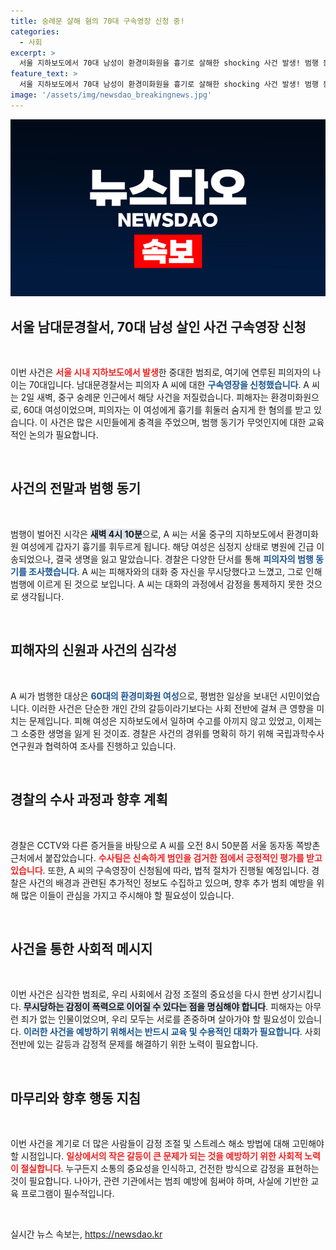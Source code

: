 ```yaml
---
title: 숭례문 살해 혐의 70대 구속영장 신청 중!
categories:
  - 사회
excerpt: >
  서울 지하보도에서 70대 남성이 환경미화원을 흉기로 살해한 shocking 사건 발생! 범행 동기는 무시당함으로 밝혀졌고, 경찰은 구속영장을 신청했습니다. 범인 추적 과정에서 드러난 끔찍한 진실, 자세히 알아보세요.
feature_text: >
  서울 지하보도에서 70대 남성이 환경미화원을 흉기로 살해한 shocking 사건 발생! 범행 동기는 무시당함으로 밝혀졌고, 경찰은 구속영장을 신청했습니다. 범인 추적 과정에서 드러난 끔찍한 진실, 자세히 알아보세요.
image: '/assets/img/newsdao_breakingnews.jpg'
---
```


<p><img src="/assets/img/newsdao_breakingnews.jpg" alt="bookingtag 속보" /></p>

<h2 data-ke-size="size26">서울 남대문경찰서, 70대 남성 살인 사건 구속영장 신청</h2>

<p data-ke-size="size16">&nbsp;</p>

<p>이번 사건은 <b><span style="color: #ee2323;">서울 시내 지하보도에서 발생</span></b>한 중대한 범죄로, 여기에 연루된 피의자의 나이는 70대입니다. 남대문경찰서는 피의자 A 씨에 대한 <b><span style="color: #1a5490;">구속영장을 신청했습니다</span></b>. A 씨는 2일 새벽, 중구 숭례문 인근에서 해당 사건을 저질렀습니다. 피해자는 환경미화원으로, 60대 여성이었으며, 피의자는 이 여성에게 흉기를 휘둘러 숨지게 한 혐의를 받고 있습니다. 이 사건은 많은 시민들에게 충격을 주었으며, 범행 동기가 무엇인지에 대한 교육적인 논의가 필요합니다.</p>

<p data-ke-size="size16">&nbsp;</p>

<h2 data-ke-size="size26">사건의 전말과 범행 동기</h2>

<p data-ke-size="size16">&nbsp;</p>

<p>범행이 벌어진 시각은 <b><span style="background-color: #21538527;">새벽 4시 10분</span></b>으로, A 씨는 서울 중구의 지하보도에서 환경미화원 여성에게 갑자기 흉기를 휘두르게 됩니다. 해당 여성은 심정지 상태로 병원에 긴급 이송되었으나, 결국 생명을 잃고 말았습니다. 경찰은 다양한 단서를 통해 <b><span style="color: #1a5490;">피의자의 범행 동기를 조사했습니다</span></b>. A 씨는 피해자와의 대화 중 자신을 무시당했다고 느꼈고, 그로 인해 범행에 이르게 된 것으로 보입니다. A 씨는 대화의 과정에서 감정을 통제하지 못한 것으로 생각됩니다.</p>

<p data-ke-size="size16">&nbsp;</p>

<h2 data-ke-size="size26">피해자의 신원과 사건의 심각성</h2>

<p data-ke-size="size16">&nbsp;</p>

<p>A 씨가 범행한 대상은 <b><span style="color: #1a5490;">60대의 환경미화원 여성</span></b>으로, 평범한 일상을 보내던 시민이었습니다. 이러한 사건은 단순한 개인 간의 갈등이라기보다는 사회 전반에 걸쳐 큰 영향을 미치는 문제입니다. 피해 여성은 지하보도에서 일하며 수고를 아끼지 않고 있었고, 이제는 그 소중한 생명을 잃게 된 것이죠. 경찰은 사건의 경위를 명확히 하기 위해 국립과학수사연구원과 협력하여 조사를 진행하고 있습니다.</p>

<p data-ke-size="size16">&nbsp;</p>

<h2 data-ke-size="size26">경찰의 수사 과정과 향후 계획</h2>

<p data-ke-size="size16">&nbsp;</p>

<p>경찰은 CCTV와 다른 증거들을 바탕으로 A 씨를 오전 8시 50분쯤 서울 동자동 쪽방촌 근처에서 붙잡았습니다. <b><span style="color: #ee2323;">수사팀은 신속하게 범인을 검거한 점에서 긍정적인 평가를 받고 있습니다</span></b>. 또한, A 씨의 구속영장이 신청됨에 따라, 법적 절차가 진행될 예정입니다. 경찰은 사건의 배경과 관련된 추가적인 정보도 수집하고 있으며, 향후 추가 범죄 예방을 위해 많은 이들이 관심을 가지고 주시해야 할 필요성이 있습니다.</p>

<p data-ke-size="size16">&nbsp;</p>

<h2 data-ke-size="size26">사건을 통한 사회적 메시지</h2>

<p data-ke-size="size16">&nbsp;</p>

<p>이번 사건은 심각한 범죄로, 우리 사회에서 감정 조절의 중요성을 다시 한번 상기시킵니다. <b><span style="background-color: #21538527;">무시당하는 감정이 폭력으로 이어질 수 있다는 점을 명심해야 합니다</span></b>. 피해자는 아무런 죄가 없는 인물이었으며, 우리 모두는 서로를 존중하며 살아가야 할 필요성이 있습니다. <b><span style="color: #1a5490;">이러한 사건을 예방하기 위해서는 반드시 교육 및 수용적인 대화가 필요합니다</span></b>. 사회 전반에 있는 갈등과 감정적 문제를 해결하기 위한 노력이 필요합니다.</p>

<p data-ke-size="size16">&nbsp;</p>

<h2 data-ke-size="size26">마무리와 향후 행동 지침</h2>

<p data-ke-size="size16">&nbsp;</p>

<p>이번 사건을 계기로 더 많은 사람들이 감정 조절 및 스트레스 해소 방법에 대해 고민해야 할 시점입니다. <b><span style="color: #ee2323;">일상에서의 작은 갈등이 큰 문제가 되는 것을 예방하기 위한 사회적 노력이 절실합니다</span></b>. 누구든지 소통의 중요성을 인식하고, 건전한 방식으로 감정을 표현하는 것이 필요합니다. 나아가, 관련 기관에서는 범죄 예방에 힘써야 하며, 사실에 기반한 교육 프로그램이 필수적입니다.</p>

<p data-ke-size="size16">&nbsp;</p>
실시간 뉴스 속보는, <a href="https://newsdao.kr" rel="dofollow">https://newsdao.kr</a>


